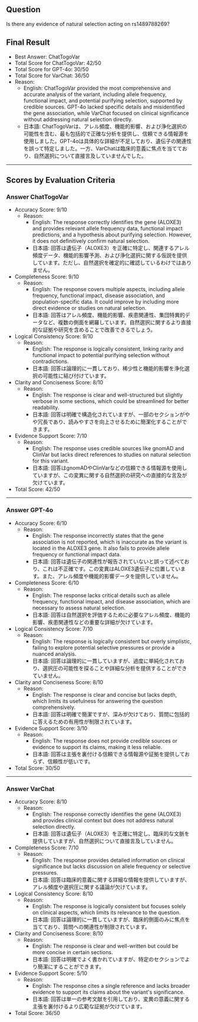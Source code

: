 ## Question

Is there any evidence of natural selection acting on rs1489788269?

## Final Result

- Best Answer: ChatTogoVar
- Total Score for ChatTogoVar: 42/50
- Total Score for GPT-4o: 30/50
- Total Score for VarChat: 36/50
- Reason:
  - English: ChatTogoVar provided the most comprehensive and accurate analysis of the variant, including allele frequency, functional impact, and potential purifying selection, supported by credible sources. GPT-4o lacked specific details and misidentified the gene association, while VarChat focused on clinical significance without addressing natural selection directly.
  - 日本語: ChatTogoVarは、アレル頻度、機能的影響、および浄化選択の可能性を含む、最も包括的で正確な分析を提供し、信頼できる情報源を使用しました。GPT-4oは具体的な詳細が不足しており、遺伝子の関連性を誤って特定しました。一方、VarChatは臨床的意義に焦点を当てており、自然選択について直接言及していませんでした。

---

## Scores by Evaluation Criteria

### Answer ChatTogoVar
- Accuracy Score: 9/10
  - Reason: 
    - English: The response correctly identifies the gene (ALOXE3) and provides relevant allele frequency data, functional impact predictions, and a hypothesis about purifying selection. However, it does not definitively confirm natural selection.
    - 日本語: 回答は遺伝子（ALOXE3）を正確に特定し、関連するアレル頻度データ、機能的影響予測、および浄化選択に関する仮説を提供しています。ただし、自然選択を確定的に確認しているわけではありません。
- Completeness Score: 9/10
  - Reason: 
    - English: The response covers multiple aspects, including allele frequency, functional impact, disease association, and population-specific data. It could improve by including more direct evidence or studies on natural selection.
    - 日本語: 回答はアレル頻度、機能的影響、疾患関連性、集団特異的データなど、複数の側面を網羅しています。自然選択に関するより直接的な証拠や研究を含めることで改善できるでしょう。
- Logical Consistency Score: 9/10
  - Reason: 
    - English: The response is logically consistent, linking rarity and functional impact to potential purifying selection without contradictions.
    - 日本語: 回答は論理的に一貫しており、稀少性と機能的影響を浄化選択の可能性に結び付けています。
- Clarity and Conciseness Score: 8/10
  - Reason: 
    - English: The response is clear and well-structured but slightly verbose in some sections, which could be streamlined for better readability.
    - 日本語: 回答は明確で構造化されていますが、一部のセクションがやや冗長であり、読みやすさを向上させるために簡潔化することができます。
- Evidence Support Score: 7/10
  - Reason: 
    - English: The response uses credible sources like gnomAD and ClinVar but lacks direct references to studies on natural selection for this variant.
    - 日本語: 回答はgnomADやClinVarなどの信頼できる情報源を使用していますが、この変異に関する自然選択の研究への直接的な言及が欠けています。
- Total Score: 42/50

---

### Answer GPT-4o
- Accuracy Score: 6/10
  - Reason: 
    - English: The response incorrectly states that the gene association is not reported, which is inaccurate as the variant is located in the ALOXE3 gene. It also fails to provide allele frequency or functional impact data.
    - 日本語: 回答は遺伝子の関連性が報告されていないと誤って述べており、これは不正確です。この変異はALOXE3遺伝子に位置しています。また、アレル頻度や機能的影響データを提供していません。
- Completeness Score: 6/10
  - Reason: 
    - English: The response lacks critical details such as allele frequency, functional impact, and disease association, which are necessary to assess natural selection.
    - 日本語: 回答は自然選択を評価するために必要なアレル頻度、機能的影響、疾患関連性などの重要な詳細が欠けています。
- Logical Consistency Score: 7/10
  - Reason: 
    - English: The response is logically consistent but overly simplistic, failing to explore potential selective pressures or provide a nuanced analysis.
    - 日本語: 回答は論理的に一貫していますが、過度に単純化されており、選択圧の可能性を探ることや詳細な分析を提供することができていません。
- Clarity and Conciseness Score: 8/10
  - Reason: 
    - English: The response is clear and concise but lacks depth, which limits its usefulness for answering the question comprehensively.
    - 日本語: 回答は明確で簡潔ですが、深みが欠けており、質問に包括的に答えるための有用性が制限されています。
- Evidence Support Score: 3/10
  - Reason: 
    - English: The response does not provide credible sources or evidence to support its claims, making it less reliable.
    - 日本語: 回答は主張を裏付ける信頼できる情報源や証拠を提供しておらず、信頼性が低いです。
- Total Score: 30/50

---

### Answer VarChat
- Accuracy Score: 8/10
  - Reason: 
    - English: The response correctly identifies the gene (ALOXE3) and provides clinical context but does not address natural selection directly.
    - 日本語: 回答は遺伝子（ALOXE3）を正確に特定し、臨床的な文脈を提供していますが、自然選択について直接言及していません。
- Completeness Score: 7/10
  - Reason: 
    - English: The response provides detailed information on clinical significance but lacks discussion on allele frequency or selective pressures.
    - 日本語: 回答は臨床的意義に関する詳細な情報を提供していますが、アレル頻度や選択圧に関する議論が欠けています。
- Logical Consistency Score: 8/10
  - Reason: 
    - English: The response is logically consistent but focuses solely on clinical aspects, which limits its relevance to the question.
    - 日本語: 回答は論理的に一貫していますが、臨床的側面のみに焦点を当てており、質問への関連性が制限されています。
- Clarity and Conciseness Score: 8/10
  - Reason: 
    - English: The response is clear and well-written but could be more concise in certain sections.
    - 日本語: 回答は明確でよく書かれていますが、特定のセクションでより簡潔にすることができます。
- Evidence Support Score: 5/10
  - Reason: 
    - English: The response cites a single reference and lacks broader evidence to support its claims about the variant's significance.
    - 日本語: 回答は単一の参考文献を引用しており、変異の意義に関する主張を裏付けるより広範な証拠が欠けています。
- Total Score: 36/50